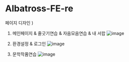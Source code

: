 # Albatross-FE-re

페이지 디자인 )

1. 메인페이지 & 줄긋기연습 & 자음모음연습 & 내 서랍
![image](https://user-images.githubusercontent.com/65931227/150703538-d9b38b40-1ba7-45c8-88f3-78ed399952db.png)

2. 환경설정 & 로그인
![image](https://user-images.githubusercontent.com/65931227/150703545-913b8cde-1006-4b68-9579-f1db8c511d5d.png)

3. 문학작품연습
![image](https://user-images.githubusercontent.com/65931227/150703554-e51fddf1-b59a-4c56-b242-b8a588bffe06.png)

